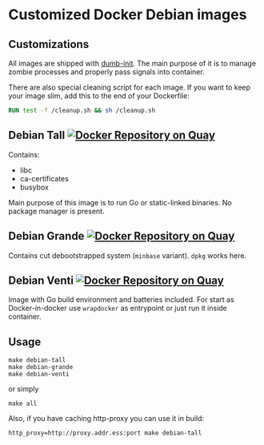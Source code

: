 # Customized Docker Debian images

## Customizations

All images are shipped with [dumb-init](https://github.com/Yelp/dumb-init).
The main purpose of it is to manage zombie processes and properly pass signals
into container.

There are also special cleaning script for each image. If you want to keep your
image slim, add this to the end of your Dockerfile:
```dockerfile
RUN test -f /cleanup.sh && sh /cleanup.sh
```

## Debian Tall [![Docker Repository on Quay](https://quay.io/repository/gravitational/debian-tall/status "Docker Repository on Quay")](https://quay.io/repository/gravitational/debian-tall)

Contains:

* libc
* ca-certificates
* busybox

Main purpose of this image is to run Go or static-linked binaries. No package
manager is present.

## Debian Grande [![Docker Repository on Quay](https://quay.io/repository/gravitational/debian-grande/status "Docker Repository on Quay")](https://quay.io/repository/gravitational/debian-grande)

Contains cut debootstrapped system (`minbase` variant). `dpkg` works here.

## Debian Venti [![Docker Repository on Quay](https://quay.io/repository/gravitational/debian-venti/status "Docker Repository on Quay")](https://quay.io/repository/gravitational/debian-venti)

Image with Go build environment and batteries included. For start as Docker-in-docker use `wrapdocker` as entrypoint or just run it inside container.

## Usage

```shell
make debian-tall
make debian-grande
make debian-venti
```

or simply

```shell
make all
```

Also, if you have caching http-proxy you can use it in build:

```shell
http_proxy=http://proxy.addr.ess:port make debian-tall
```
